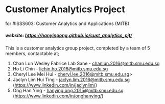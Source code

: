 # Customer Analytics Project

for #ISSS603: Customer Analytics and Applications (MITB)

##### website: https://hanyingong.github.io/cust_analytics_pjt/

This is a customer analytics group project, completed by a team of 5 members, contactable at;

1. Chan Lun Wesley Fabrice Lab Sane - chanlun.2016@mitb.smu.edu.sg
2. Ho Li Chin - lichin.ho.2016@mitb.smu.edu.sg
3. Cheryl Lee Mei Hui - cheryl.lee.2016@mitb.smu.edu.sg>
4. Jaclyn Lim Hui Ting - jaclyn.lim.2016@mitb.smu.edu.sg (https://www.linkedin.com/in/jaclynlim/)
5. Ong Han Ying - hanying.ong.2015@mitb.smu.edu.sg
(https://www.linkedin.com/in/onghanying/)
